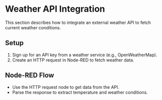 # Weather API Integration

This section describes how to integrate an external weather API to fetch current weather conditions.

## Setup
1. Sign up for an API key from a weather service (e.g., OpenWeatherMap).
2. Create an HTTP request in Node-RED to fetch weather data.

## Node-RED Flow
- Use the HTTP request node to get data from the API.
- Parse the response to extract temperature and weather conditions.
